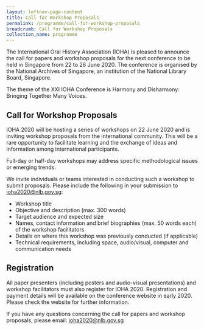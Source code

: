 ```yaml
---
layout: leftnav-page-content
title: Call for Workshop Proposals
permalink: /programme/call-for-workshop-proposals
breadcrumb: Call for Workshop Proposals
collection_name: programme
---
```


The International Oral History Association (IOHA) is pleased to announce the call for papers and workshop proposals for the next conference to be held in Singapore from 22 to 26 June 2020. The conference is organised by the National Archives of Singapore, an institution of the National Library Board, Singapore.

The theme of the XXI IOHA Conference is Harmony and Disharmony: Bringing Together Many Voices.

## Call for Workshop Proposals

IOHA 2020 will be hosting a series of workshops on 22 June 2020 and is inviting workshop proposals from the international community. This will be a rare opportunity to facilitate learning and the exchange of ideas and information among international participants.

Full-day or half-day workshops may address specific methodological issues or emerging trends.

We invite individuals or teams interested in conducting such a workshop to submit proposals. Please include the following in your submission to <ioha2020@nlb.gov.sg>:

* Workshop title
* Objective and description (max. 300 words)
* Target audience and expected size
* Names, contact information and brief biographies (max. 50 words each) of the workshop facilitators
* Details on where this workshop was previously conducted (if applicable)
* Technical requirements, including space, audio/visual, computer and communication needs

## Registration

All paper presenters (including posters and audio-visual presentations) and workshop facilitators must also register for IOHA 2020. Registration and payment details will be available on the conference website in early 2020. Please check the website for further information.

If you have any questions concerning the call for papers and workshop proposals, please email: <ioha2020@nlb.gov.sg>